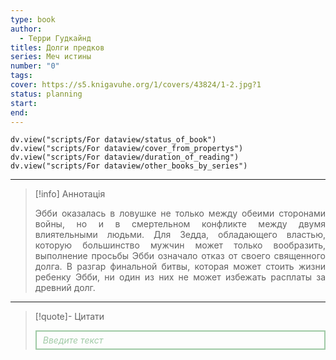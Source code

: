 ```yaml
---
type: book
author:
  - Терри Гудкайнд
titles: Долги предков
series: Меч истины
number: "0"
tags: 
cover: https://s5.knigavuhe.org/1/covers/43824/1-2.jpg?1
status: planning
start: 
end: 
---
```

```dataviewjs
dv.view("scripts/For dataview/status_of_book")
dv.view("scripts/For dataview/cover_from_propertys")
dv.view("scripts/For dataview/duration_of_reading")
dv.view("scripts/For dataview/other_books_by_series")
```
---

>[!info] Аннотація
> <p align="justify">Эбби оказалась в ловушке не только между обеими сторонами войны, но и в смертельном конфликте между двумя влиятельными людьми. Для Зедда, обладающего властью, которую большинство мужчин может только вообразить, выполнение просьбы Эбби означало отказ от своего священного долга. В разгар финальной битвы, которая может стоить жизни ребенку Эбби, ни один из них не может избежать расплаты за древний долг.</p>

---

>[!quote]- Цитати
><div align="justify" style="border: 2px solid #A0CAA6; padding: 5px 10px 5px 10px; font-style: italic; color: #A0CAA6 ">Введите текст</div>